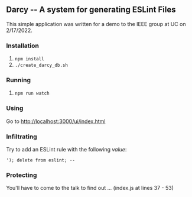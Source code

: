 ## Darcy -- A system for generating ESLint Files

This simple application was written for a demo to the IEEE group
at UC on 2/17/2022.

### Installation

1. `npm install`
1. `./create_darcy_db.sh`

### Running
1. `npm run watch`

### Using
Go to [http://localhost:3000/ui/index.html](http://localhost:3000/ui/index.html)

### Infiltrating

Try to add an ESLint rule with the following _value_:

```
'); delete from eslint; --
```

### Protecting

You'll have to come to the talk to find out ... (index.js at lines 37 - 53)
